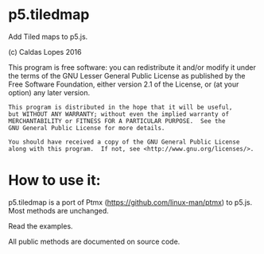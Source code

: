 # p5.tiledmap

Add Tiled maps to p5.js.

(c) Caldas Lopes 2016

This program is free software: you can redistribute it and/or modify
    it under the terms of the GNU Lesser General Public License as
    published by the Free Software Foundation, either version 2.1 of the
    License, or (at your option) any later version.

    This program is distributed in the hope that it will be useful,
    but WITHOUT ANY WARRANTY; without even the implied warranty of
    MERCHANTABILITY or FITNESS FOR A PARTICULAR PURPOSE.  See the
    GNU General Public License for more details.

    You should have received a copy of the GNU General Public License
    along with this program.  If not, see <http://www.gnu.org/licenses/>.


# How to use it:

p5.tiledmap is a port of Ptmx (https://github.com/linux-man/ptmx) to p5.js. Most methods are unchanged.

Read the examples.

All public methods are documented on source code.

